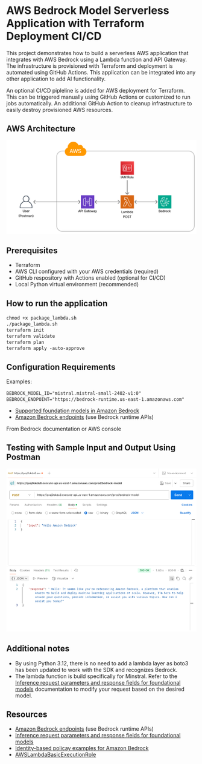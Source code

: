 # AWS Bedrock Model Serverless Application with Terraform Deployment CI/CD

This project demonstrates how to build a serverless AWS application that integrates with AWS Bedrock using a Lambda function and API Gateway. The infrastructure is provisioned with Terraform and deployment is automated using GitHub Actions. This application can be integrated into any other application to add AI functionality.

An optional CI/CD pipleline is added for AWS deployment for Terraform. This can be triggered manually using GitHub Actions or customized to run jobs automatically. An additional GitHub Action to cleanup infrastructure to easily destroy provisioned AWS resources.


## AWS Architecture
![Architecture](architecture.png)

## Prerequisites

- Terraform
- AWS CLI configured with your AWS credentials (required)
- GitHub respository with Actions enabled (optional for CI/CD)
- Local Python virtual environment (recommended)

## How to run the application

```
chmod +x package_lambda.sh
./package_lambda.sh
terraform init
terraform validate
terraform plan
terraform apply -auto-approve
```

## Configuration Requirements

Examples:

```
BEDROCK_MODEL_ID="mistral.mistral-small-2402-v1:0"
BEDROCK_ENDPOINT="https://bedrock-runtime.us-east-1.amazonaws.com"
```
- [Supported foundation models in Amazon Bedrock](https://docs.aws.amazon.com/bedrock/latest/userguide/models-supported.html)
- [Amazon Bedrock endpoints](https://docs.aws.amazon.com/general/latest/gr/bedrock.html) (use Bedrock runtime APIs)

From Bedrock documentation or AWS console

## Testing with Sample Input and Output Using Postman
![Sample Output](sample_output.png)

## Additional notes
- By using Python 3.12, there is no need to add a lambda layer as boto3 has been updated to work with the SDK and recognizes Bedrock.
- The lambda function is build specifically for Minstral. Refer to the [Inference request parameters and response fields for foundational models](https://docs.aws.amazon.com/bedrock/latest/userguide/model-parameters.html) documentation to modify your request based on the desired model.

## Resources
- [Amazon Bedrock endpoints](https://docs.aws.amazon.com/general/latest/gr/bedrock.html) (use Bedrock runtime APIs)
- [Inference request parameters and response fields for foundational models](https://docs.aws.amazon.com/bedrock/latest/userguide/model-parameters.html)
- [Identity-based policay examples for Amazon Bedrock](https://docs.aws.amazon.com/bedrock/latest/userguide/security_iam_id-based-policy-examples.html)
- [AWSLambdaBasicExecutionRole](https://docs.aws.amazon.com/aws-managed-policy/latest/reference/AWSLambdaBasicExecutionRole.html)